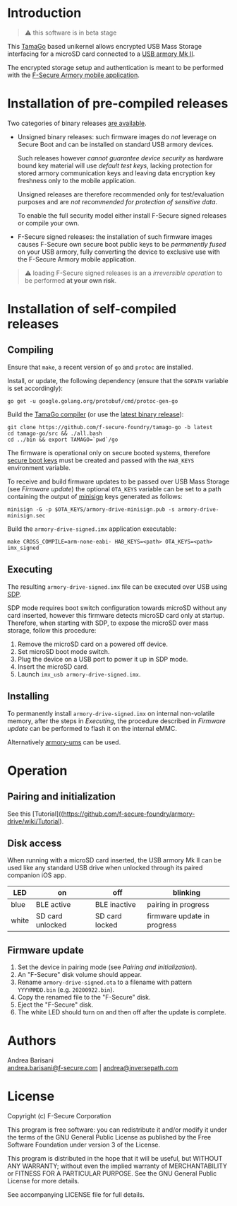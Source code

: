 Introduction
============

> :warning: this software is in beta stage

This [TamaGo](https://github.com/f-secure-foundry/tamago) based unikernel
allows encrypted USB Mass Storage interfacing for a microSD card connected to a
[USB armory Mk II](https://github.com/f-secure-foundry/usbarmory/wiki).

The encrypted storage setup and authentication is meant to be performed with the
[F-Secure Armory mobile application](FIXME).

Installation of pre-compiled releases
=====================================

Two categories of binary releases
[are available](https://github.com/f-secure-foundry/tamago-go/releases).

* Unsigned binary releases: such firmware images do *not*
  leverage on Secure Boot and can be installed on standard USB armory devices.

  Such releases however *cannot guarantee device security* as hardware bound
  key material will use *default test keys*, lacking protection for stored armory
  communication keys and leaving data encryption key freshness only to the mobile
  application.

  Unsigned releases are therefore recommended only for test/evaluation purposes
  and are *not recommended for protection of sensitive data*.

  To enable the full security model either install F-Secure signed releases or
  compile your own.

* F-Secure signed releases: the installation of such firmware images
  causes F-Secure own secure boot public keys to be *permanently fused* on your
  USB armory, fully converting the device to exclusive use with the F-Secure
  Armory mobile application.

> :warning: loading F-Secure signed releases is an a *irreversible operation*
> to be performed **at your own risk**.

Installation of self-compiled releases
======================================

Compiling
---------

Ensure that `make`, a recent version of `go` and `protoc` are installed.

Install, or update, the following dependency (ensure that the `GOPATH` variable
is set accordingly):

```
go get -u google.golang.org/protobuf/cmd/protoc-gen-go
```

Build the [TamaGo compiler](https://github.com/f-secure-foundry/tamago-go)
(or use the [latest binary release](https://github.com/f-secure-foundry/tamago-go/releases/latest)):

```
git clone https://github.com/f-secure-foundry/tamago-go -b latest
cd tamago-go/src && ./all.bash
cd ../bin && export TAMAGO=`pwd`/go
```

The firmware is operational only on secure booted systems, therefore
[secure boot keys](https://github.com/f-secure-foundry/usbarmory/wiki/Secure-boot-(Mk-II))
must be created and passed with the `HAB_KEYS` environment variable.

To receive and build firmware updates to be passed over USB Mass Storage (see
_Firmware update_) the optional `OTA_KEYS` variable can be set to a path
containing the output of [minisign](https://jedisct1.github.io/minisign/) keys
generated as follows:

```
minisign -G -p $OTA_KEYS/armory-drive-minisign.pub -s armory-drive-minisign.sec

```

Build the `armory-drive-signed.imx` application executable:

```
make CROSS_COMPILE=arm-none-eabi- HAB_KEYS=<path> OTA_KEYS=<path> imx_signed
```

Executing
---------

The resulting `armory-drive-signed.imx` file can be executed over USB using
[SDP](https://github.com/f-secure-foundry/usbarmory/wiki/Boot-Modes-(Mk-II)#serial-download-protocol-sdp).

SDP mode requires boot switch configuration towards microSD without any card
inserted, however this firmware detects microSD card only at startup.
Therefore, when starting with SDP, to expose the microSD over mass storage,
follow this procedure:

  1. Remove the microSD card on a powered off device.
  2. Set microSD boot mode switch.
  3. Plug the device on a USB port to power it up in SDP mode.
  4. Insert the microSD card.
  5. Launch `imx_usb armory-drive-signed.imx`.

Installing
----------

To permanently install `armory-drive-signed.imx` on internal non-volatile memory,
after the steps in _Executing_, the procedure described in _Firmware update_
can be performed to flash it on the internal eMMC.

Alternatively [armory-ums](https://github.com/f-secure-foundry/armory-ums) can
be used.

Operation
=========

Pairing and initialization
--------------------------

See this [Tutorial]((https://github.com/f-secure-foundry/armory-drive/wiki/Tutorial).

Disk access
-----------

When running with a microSD card inserted, the USB armory Mk II can be used
like any standard USB drive when unlocked through its paired companion iOS app.

| LED   | on               | off            | blinking                    |
|-------|------------------|----------------|-----------------------------|
| blue  | BLE active       | BLE inactive   | pairing in progress         |
| white | SD card unlocked | SD card locked | firmware update in progress |

Firmware update
---------------

  1. Set the device in pairing mode (see _Pairing and initialization_).
  2. An "F-Secure" disk volume should appear.
  3. Rename `armory-drive-signed.ota` to a filename with pattern `YYYYMMDD.bin` (e.g. `20200922.bin`).
  4. Copy the renamed file to the "F-Secure" disk.
  5. Eject the "F-Secure" disk.
  6. The white LED should turn on and then off after the update is complete.

Authors
=======

Andrea Barisani  
andrea.barisani@f-secure.com | andrea@inversepath.com  

License
=======

Copyright (c) F-Secure Corporation

This program is free software: you can redistribute it and/or modify it under
the terms of the GNU General Public License as published by the Free Software
Foundation under version 3 of the License.

This program is distributed in the hope that it will be useful, but WITHOUT ANY
WARRANTY; without even the implied warranty of MERCHANTABILITY or FITNESS FOR A
PARTICULAR PURPOSE. See the GNU General Public License for more details.

See accompanying LICENSE file for full details.
